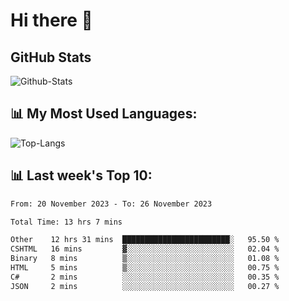 # Hi there 👋

## GitHub Stats
![Github-Stats](https://github-readme-stats-sigma-five.vercel.app/api?username=ltorson&show_icons=true&theme=radical&count_private=true)

## 📊 My Most Used Languages:
![Top-Langs](https://github-readme-stats-sigma-five.vercel.app/api/top-langs/?username=LTorson&layout=compact&langs_count=10)

## 📊 Last week's Top 10:
<!--START_SECTION:waka-->

```txt
From: 20 November 2023 - To: 26 November 2023

Total Time: 13 hrs 7 mins

Other    12 hrs 31 mins  ████████████████████████░   95.50 %
CSHTML   16 mins         ▓░░░░░░░░░░░░░░░░░░░░░░░░   02.04 %
Binary   8 mins          ▒░░░░░░░░░░░░░░░░░░░░░░░░   01.08 %
HTML     5 mins          ▒░░░░░░░░░░░░░░░░░░░░░░░░   00.75 %
C#       2 mins          ░░░░░░░░░░░░░░░░░░░░░░░░░   00.35 %
JSON     2 mins          ░░░░░░░░░░░░░░░░░░░░░░░░░   00.27 %
```

<!--END_SECTION:waka-->
